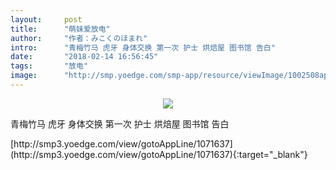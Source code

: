 ```yaml
---
layout:     post
title:      "萌妹爱放电"
author:     "作者：みこくのほまれ"
intro:      "青梅竹马 虎牙 身体交换 第一次 护士 烘焙屋 图书馆 告白"
date:       "2018-02-14 16:56:45"
tags:       "放电"
image:      "http://smp.yoedge.com/smp-app/resource/viewImage/1002508appline.png"
---
```

<div style="text-align: center">
<p><img src="http://smp.yoedge.com/smp-app/resource/viewImage/1002508appline.png"/></p>
</div>
<p class="post-meta">
<span>青梅竹马 虎牙 身体交换 第一次 护士 烘焙屋 图书馆 告白</span>
</p>
[http://smp3.yoedge.com/view/gotoAppLine/1071637](http://smp3.yoedge.com/view/gotoAppLine/1071637){:target="_blank"}


